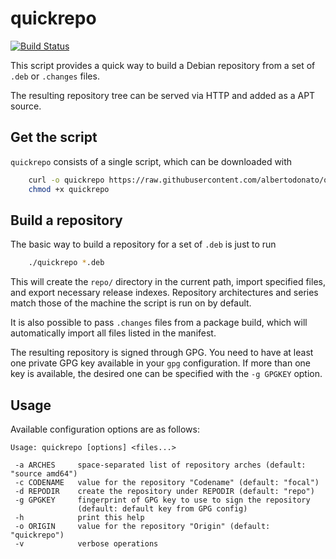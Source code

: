# quickrepo

[![Build Status](https://travis-ci.com/albertodonato/quickrepo.svg?branch=master)](https://travis-ci.com/albertodonato/quickrepo)

This script provides a quick way to build a Debian repository from a set of
`.deb` or `.changes` files.

The resulting repository tree can be served via HTTP and added as a APT source.


## Get the script

`quickrepo` consists of a single script, which can be downloaded with

```bash
    curl -o quickrepo https://raw.githubusercontent.com/albertodonato/quickrepo/master/quickrepo
    chmod +x quickrepo
```


## Build a repository

The basic way to build a repository for a set of `.deb` is just to run

```bash
    ./quickrepo *.deb
```

This will create the `repo/` directory in the current path, import specified
files, and export necessary release indexes.  Repository architectures and
series match those of the machine the script is run on by default.

It is also possible to pass `.changes` files from a package build, which will
automatically import all files listed in the manifest.

The resulting repository is signed through GPG. You need to have at least one
private GPG key available in your `gpg` configuration.  If more than one key is
available, the desired one can be specified with the `-g GPGKEY` option.


## Usage

Available configuration options are as follows:

```
Usage: quickrepo [options] <files...>

 -a ARCHES     space-separated list of repository arches (default: "source amd64")
 -c CODENAME   value for the repository "Codename" (default: "focal")
 -d REPODIR    create the repository under REPODIR (default: "repo")
 -g GPGKEY     fingerprint of GPG key to use to sign the repository
               (default: default key from GPG config)
 -h            print this help
 -o ORIGIN     value for the repository "Origin" (default: "quickrepo")
 -v            verbose operations
```
